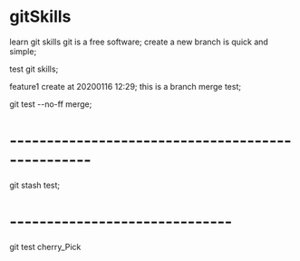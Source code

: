 # gitSkills
learn git skills
git is a free software;
create a new branch is quick and simple;

test git skills;

feature1 create at 20200116 12:29;
this is a branch merge test;


git test --no-ff merge;

# -------------------------------------------------
git stash test; 

# ------------------------------
git test cherry_Pick